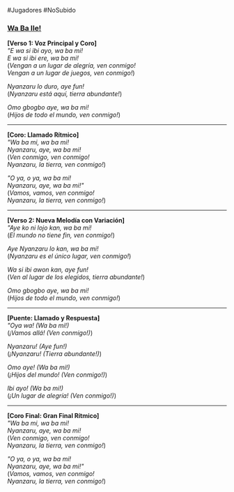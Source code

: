 #Jugadores #NoSubido
### [Wa Ba Ile!](https://suno.com/song/64e955e4-5f7f-4da3-847a-7519b5102fa1)

**[Verso 1: Voz Principal y Coro]**  
_"E wa si ibi ayo, wa ba mi!_  
_E wa si ibi ere, wa ba mi!_  
(_Vengan a un lugar de alegría, ven conmigo!  
Vengan a un lugar de juegos, ven conmigo!_)

_Nyanzaru lo duro, aye fun!_  
(_Nyanzaru está aquí, tierra abundante!_)

_Omo gbogbo aye, wa ba mi!_  
(_Hijos de todo el mundo, ven conmigo!_)

---

**[Coro: Llamado Rítmico]**  
_"Wa ba mi, wa ba mi!_  
_Nyanzaru, aye, wa ba mi!_  
(_Ven conmigo, ven conmigo!  
Nyanzaru, la tierra, ven conmigo!_)

_"O ya, o ya, wa ba mi!_  
_Nyanzaru, aye, wa ba mi!"_  
(_Vamos, vamos, ven conmigo!  
Nyanzaru, la tierra, ven conmigo!_)

---

**[Verso 2: Nueva Melodía con Variación]**  
_"Aye ko ni lojo kan, wa ba mi!_  
(_El mundo no tiene fin, ven conmigo!_)

_Aye Nyanzaru lo kan, wa ba mi!_  
(_Nyanzaru es el único lugar, ven conmigo!_)

_Wa si ibi awon kan, aye fun!_  
(_Ven al lugar de los elegidos, tierra abundante!_)

_Omo gbogbo aye, wa ba mi!_  
(_Hijos de todo el mundo, ven conmigo!_)

---

**[Puente: Llamado y Respuesta]**  
_"Oya wa! (Wa ba mi!)_  
(_¡Vamos allá! (Ven conmigo!)_)

_Nyanzaru! (Aye fun!)_  
(_¡Nyanzaru! (Tierra abundante!)_)

_Omo aye! (Wa ba mi!)_  
(_¡Hijos del mundo! (Ven conmigo!)_)

_Ibi ayo! (Wa ba mi!)_  
(_¡Un lugar de alegría! (Ven conmigo!)_)

---

**[Coro Final: Gran Final Rítmico]**  
_"Wa ba mi, wa ba mi!_  
_Nyanzaru, aye, wa ba mi!_  
(_Ven conmigo, ven conmigo!  
Nyanzaru, la tierra, ven conmigo!_)

_"O ya, o ya, wa ba mi!_  
_Nyanzaru, aye, wa ba mi!"_  
(_Vamos, vamos, ven conmigo!  
Nyanzaru, la tierra, ven conmigo!_)